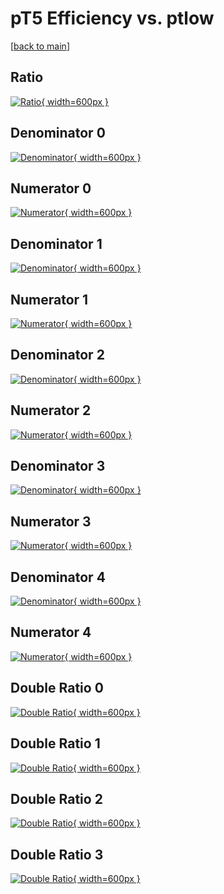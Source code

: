 # pT5 Efficiency vs. ptlow

[[back to main](./)]



## Ratio

[![Ratio](../mtv/var/pT5_xtr_13_1_eff_ptlow.png){ width=600px }](../mtv/var/pT5_xtr_13_1_eff_ptlow.pdf)

## Denominator 0

[![Denominator](../mtv/den/pT5_xtr_13_1_eff_ptlow_den0.png){ width=600px }](../mtv/den/pT5_xtr_13_1_eff_ptlow_den0.pdf)

## Numerator 0

[![Numerator](../mtv/num/pT5_xtr_13_1_eff_ptlow_num0.png){ width=600px }](../mtv/num/pT5_xtr_13_1_eff_ptlow_num0.pdf)

## Denominator 1

[![Denominator](../mtv/den/pT5_xtr_13_1_eff_ptlow_den1.png){ width=600px }](../mtv/den/pT5_xtr_13_1_eff_ptlow_den1.pdf)

## Numerator 1

[![Numerator](../mtv/num/pT5_xtr_13_1_eff_ptlow_num1.png){ width=600px }](../mtv/num/pT5_xtr_13_1_eff_ptlow_num1.pdf)

## Denominator 2

[![Denominator](../mtv/den/pT5_xtr_13_1_eff_ptlow_den2.png){ width=600px }](../mtv/den/pT5_xtr_13_1_eff_ptlow_den2.pdf)

## Numerator 2

[![Numerator](../mtv/num/pT5_xtr_13_1_eff_ptlow_num2.png){ width=600px }](../mtv/num/pT5_xtr_13_1_eff_ptlow_num2.pdf)

## Denominator 3

[![Denominator](../mtv/den/pT5_xtr_13_1_eff_ptlow_den3.png){ width=600px }](../mtv/den/pT5_xtr_13_1_eff_ptlow_den3.pdf)

## Numerator 3

[![Numerator](../mtv/num/pT5_xtr_13_1_eff_ptlow_num3.png){ width=600px }](../mtv/num/pT5_xtr_13_1_eff_ptlow_num3.pdf)

## Denominator 4

[![Denominator](../mtv/den/pT5_xtr_13_1_eff_ptlow_den4.png){ width=600px }](../mtv/den/pT5_xtr_13_1_eff_ptlow_den4.pdf)

## Numerator 4

[![Numerator](../mtv/num/pT5_xtr_13_1_eff_ptlow_num4.png){ width=600px }](../mtv/num/pT5_xtr_13_1_eff_ptlow_num4.pdf)

## Double Ratio 0

[![Double Ratio](../mtv/ratio/pT5_xtr_13_1_eff_ptlow_ratio0.png){ width=600px }](../mtv/ratio/pT5_xtr_13_1_eff_ptlow_ratio0.pdf)

## Double Ratio 1

[![Double Ratio](../mtv/ratio/pT5_xtr_13_1_eff_ptlow_ratio1.png){ width=600px }](../mtv/ratio/pT5_xtr_13_1_eff_ptlow_ratio1.pdf)

## Double Ratio 2

[![Double Ratio](../mtv/ratio/pT5_xtr_13_1_eff_ptlow_ratio2.png){ width=600px }](../mtv/ratio/pT5_xtr_13_1_eff_ptlow_ratio2.pdf)

## Double Ratio 3

[![Double Ratio](../mtv/ratio/pT5_xtr_13_1_eff_ptlow_ratio3.png){ width=600px }](../mtv/ratio/pT5_xtr_13_1_eff_ptlow_ratio3.pdf)

